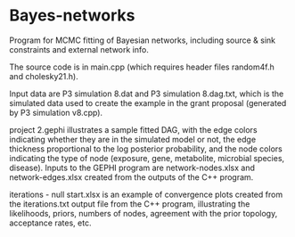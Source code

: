 # Bayes-networks

Program for MCMC fitting of Bayesian networks, including source & sink constraints and external network info.  

The source code is in main.cpp (which requires header files random4f.h and cholesky21.h).

Input data are P3 simulation 8.dat and P3 simulation 8.dag.txt, which is the simulated data used to create the example in the grant proposal (generated by P3 simulation v8.cpp).

project 2.gephi illustrates a sample fitted DAG, with the edge colors indicating whether they are in the simulated model or not, the edge thickness proportional to the log posterior probability, and the node colors indicating the type of node (exposure, gene, metabolite, microbial species, disease).  Inputs to the GEPHI program are network-nodes.xlsx and network-edges.xlsx created from the outputs of the C++ program.

iterations - null start.xlsx is an example of convergence plots created from the iterations.txt output file from the C++ program, illustrating the likelihoods, priors, numbers of nodes, agreement with the prior topology, acceptance rates, etc.
